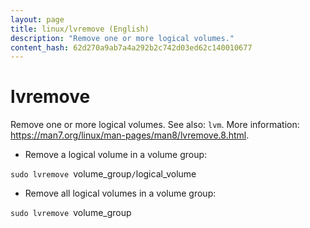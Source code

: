 ```yaml
---
layout: page
title: linux/lvremove (English)
description: "Remove one or more logical volumes."
content_hash: 62d270a9ab7a4a292b2c742d03ed62c140010677
---
```

# lvremove

Remove one or more logical volumes.
See also: `lvm`.
More information: <https://man7.org/linux/man-pages/man8/lvremove.8.html>.

- Remove a logical volume in a volume group:

`sudo lvremove `<span class="tldr-var badge badge-pill bg-dark-lm bg-white-dm text-white-lm text-dark-dm font-weight-bold">volume_group</span>`/`<span class="tldr-var badge badge-pill bg-dark-lm bg-white-dm text-white-lm text-dark-dm font-weight-bold">logical_volume</span>

- Remove all logical volumes in a volume group:

`sudo lvremove `<span class="tldr-var badge badge-pill bg-dark-lm bg-white-dm text-white-lm text-dark-dm font-weight-bold">volume_group</span>
